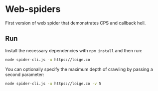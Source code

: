 # Web-spiders

First version of web spider that demonstrates CPS and callback hell.

## Run

Install the necessary dependencies with `npm install` and then run:

```bash
node spider-cli.js -u https://loige.co
```

You can optionally specify the maximum depth of crawling by passing a second parameter:

```bash
node spider-cli.js -u https://loige.co -v 5
```
